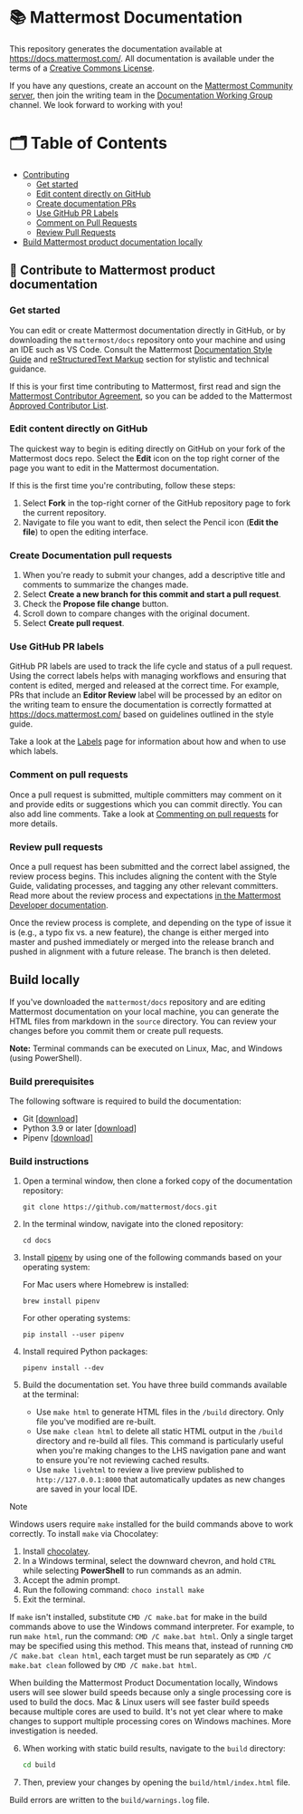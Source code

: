 # 📚 Mattermost Documentation

This repository generates the documentation available at https://docs.mattermost.com/. All documentation is available under the terms of a [Creative Commons License](https://creativecommons.org/licenses/by-nc-sa/3.0/).

If you have any questions, create an account on the [Mattermost Community server](https://community.mattermost.com/signup_user_complete/?id=f1924a8db44ff3bb41c96424cdc20676), then join the writing team in the [Documentation Working Group](https://community.mattermost.com/core/channels/dwg-documentation-working-group) channel. We look forward to working with you!

# 🗂️ Table of Contents

 * [Contributing](#contribute-to-mattermost-product-documentation)
     * [Get started](#get-started)
     * [Edit content directly on GitHub](#edit-content-directly-on-github)
     * [Create documentation PRs](#create-documentation-pull-requests)
     * [Use GitHub PR Labels](#use-github-pr-labels)
     * [Comment on Pull Requests](#comment-on-pull-requests)
     * [Review Pull Requests](#review-pull-requests)
 * [Build Mattermost product documentation locally](#build-locally)

## 🤝 Contribute to Mattermost product documentation

### Get started

You can edit or create Mattermost documentation directly in GitHub, or by downloading the `mattermost/docs` repository onto your machine and using an IDE such as VS Code. Consult the Mattermost [Documentation Style Guide](https://handbook.mattermost.com/operations/research-and-development/product/technical-writing-team-handbook/documentation-style-guide) and [reStructuredText Markup](https://handbook.mattermost.com/operations/research-and-development/product/technical-writing-team-handbook/documentation-style-guide#using-restructuredtext-markup-rst) section for stylistic and technical guidance.

If this is your first time contributing to Mattermost, first read and sign the [Mattermost Contributor Agreement](https://mattermost.com/mattermost-contributor-agreement/), so you can be added to the Mattermost [Approved Contributor List](https://docs.google.com/spreadsheets/d/1NTCeG-iL_VS9bFqtmHSfwETo5f-8MQ7oMDE5IUYJi_Y/pubhtml?gid=0&single=true).

### Edit content directly on GitHub

The quickest way to begin is editing directly on GitHub on your fork of the Mattermost docs repo. Select the **Edit** icon on the top right corner of the page you want to edit in the Mattermost documentation.

If this is the first time you're contributing, follow these steps: 
1. Select **Fork** in the top-right corner of the GitHub repository page to fork the current repository.
2. Navigate to file you want to edit, then select the Pencil icon (**Edit the file**) to open the editing interface.

### Create Documentation pull requests

1. When you're ready to submit your changes, add a descriptive title and comments to summarize the changes made.
2. Select **Create a new branch for this commit and start a pull request**.
3. Check the **Propose file change** button.
4. Scroll down to compare changes with the original document.
5. Select **Create pull request**. 

### Use GitHub PR labels

GitHub PR labels are used to track the life cycle and status of a pull request. Using the correct labels helps with managing workflows and ensuring that content is edited, merged and released at the correct time. For example, PRs that include an **Editor Review** label will be processed by an editor on the writing team to ensure the documentation is correctly formatted at https://docs.mattermost.com/ based on guidelines outlined in the style guide.

Take a look at the [Labels](https://developers.mattermost.com/contribute/getting-started/labels/) page for information about how and when to use which labels.

### Comment on pull requests

Once a pull request is submitted, multiple committers may comment on it and provide edits or suggestions which you can commit directly. You can also add line comments. Take a look at [Commenting on pull requests](https://help.github.com/en/github/collaborating-with-issues-and-pull-requests/commenting-on-a-pull-request) for more details.

### Review pull requests

Once a pull request has been submitted and the correct label assigned, the review process begins. This includes aligning the content with the Style Guide, validating processes, and tagging any other relevant committers. Read more about the review process and expectations [in the Mattermost Developer documentation](https://developers.mattermost.com/contribute/getting-started/code-review/). 

Once the review process is complete, and depending on the type of issue it is (e.g., a typo fix vs. a new feature), the change is either merged into master and pushed immediately or merged into the release branch and pushed in alignment with a future release. The branch is then deleted. 

## Build locally

If you've downloaded the `mattermost/docs` repository and are editing Mattermost documentation on your local machine, you can generate the HTML files from markdown in the `source` directory. You can review your changes before you commit them or create pull requests.

**Note:** Terminal commands can be executed on Linux, Mac, and Windows (using PowerShell).

### Build prerequisites

The following software is required to build the documentation:

- Git [[download]](https://git-scm.com/downloads)
- Python 3.9 or later [[download]](https://www.python.org/downloads)
- Pipenv [[download]](https://pipenv.pypa.io)

### Build instructions

1. Open a terminal window, then clone a forked copy of the documentation repository:
    ```shell
    git clone https://github.com/mattermost/docs.git
    ```

2. In the terminal window, navigate into the cloned repository:
    ```shell
    cd docs
    ```

3. Install [pipenv](https://docs.pipenv.org/) by using one of the following commands based on your operating system:

    For Mac users where Homebrew is installed:
    ```shell
    brew install pipenv
    ```

    For other operating systems:
    ```shell
    pip install --user pipenv
    ```

4. Install required Python packages:
    ```shell
    pipenv install --dev
    ```

5. Build the documentation set. You have three build commands available at the terminal:

    - Use `make html` to generate HTML files in the `/build` directory. Only file you've modified are re-built.
    - Use `make clean html` to delete all static HTML output in the `/build` directory and re-build all files. This command is particularly useful when you're making changes to the LHS navigation pane and want to ensure you're not reviewing cached results.
    - Use `make livehtml` to review a live preview published to `http://127.0.0.1:8000` that automatically updates as new changes are saved in your local IDE.

> [!NOTE]
> Windows users require `make` installed for the build commands above to work correctly. To install `make` via Chocolatey:
>
> 1. Install [chocolatey](https://chocolatey.org/).
> 2. In a Windows terminal, select the downward chevron, and hold `CTRL` while selecting **PowerShell** to run commands as an admin.
> 3. Accept the admin prompt.
> 4. Run the following command: `choco install make`
> 5. Exit the terminal.
>
> If `make` isn't installed, substitute `CMD /C make.bat` for make in the build commands above to use the Windows command interpreter. For example, to run `make html`, run the command: `CMD /C make.bat html`. Only a single target may be specified using this method. This means that, instead of running `CMD /C make.bat clean html`, each target must be run separately as `CMD /C make.bat clean` followed by `CMD /C make.bat html`. 
>
> When building the Mattermost Product Documentation locally, Windows users will see slower build speeds because only a single processing core is used to build the docs. Mac & Linux users will see faster build speeds because multiple cores are used to build. It's not yet clear where to make changes to support multiple processing cores on Windows machines. More investigation is needed.

6. When working with static build results, navigate to the `build` directory:
    ```sh
    cd build
    ```
   
7. Then, preview your changes by opening the `build/html/index.html` file.

Build errors are written to the `build/warnings.log` file. 
